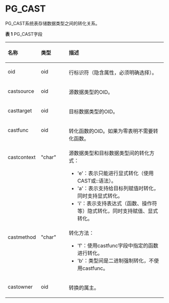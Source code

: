 # PG\_CAST

PG\_CAST系统表存储数据类型之间的转化关系。

**表 1**  PG\_CAST字段

<a name="zh-cn_topic_0283137681_zh-cn_topic_0237122276_zh-cn_topic_0059777603_t4c22a8fe53f447fda8ac42bb4e37355e"></a>
<table><thead align="left"><tr id="zh-cn_topic_0283137681_zh-cn_topic_0237122276_zh-cn_topic_0059777603_rbf513cccacdd449d985730cfb287594d"><th class="cellrowborder" valign="top" width="18.459999999999997%" id="mcps1.2.4.1.1"><p id="zh-cn_topic_0283137681_zh-cn_topic_0237122276_zh-cn_topic_0059777603_a4c402964d88e453da449d7a0cdec8c4b"><a name="zh-cn_topic_0283137681_zh-cn_topic_0237122276_zh-cn_topic_0059777603_a4c402964d88e453da449d7a0cdec8c4b"></a><a name="zh-cn_topic_0283137681_zh-cn_topic_0237122276_zh-cn_topic_0059777603_a4c402964d88e453da449d7a0cdec8c4b"></a>名称</p>
</th>
<th class="cellrowborder" valign="top" width="17.91%" id="mcps1.2.4.1.2"><p id="zh-cn_topic_0283137681_zh-cn_topic_0237122276_zh-cn_topic_0059777603_aa993b38fab274e018e2e8db455dd2869"><a name="zh-cn_topic_0283137681_zh-cn_topic_0237122276_zh-cn_topic_0059777603_aa993b38fab274e018e2e8db455dd2869"></a><a name="zh-cn_topic_0283137681_zh-cn_topic_0237122276_zh-cn_topic_0059777603_aa993b38fab274e018e2e8db455dd2869"></a>类型</p>
</th>
<th class="cellrowborder" valign="top" width="63.629999999999995%" id="mcps1.2.4.1.3"><p id="zh-cn_topic_0283137681_zh-cn_topic_0237122276_zh-cn_topic_0059777603_a765dbb740ed54599af31119f291605ad"><a name="zh-cn_topic_0283137681_zh-cn_topic_0237122276_zh-cn_topic_0059777603_a765dbb740ed54599af31119f291605ad"></a><a name="zh-cn_topic_0283137681_zh-cn_topic_0237122276_zh-cn_topic_0059777603_a765dbb740ed54599af31119f291605ad"></a>描述</p>
</th>
</tr>
</thead>
<tbody><tr id="zh-cn_topic_0283137681_zh-cn_topic_0237122276_row114782391406"><td class="cellrowborder" valign="top" width="18.459999999999997%" headers="mcps1.2.4.1.1 "><p id="zh-cn_topic_0283137681_zh-cn_topic_0237122276_p44780391303"><a name="zh-cn_topic_0283137681_zh-cn_topic_0237122276_p44780391303"></a><a name="zh-cn_topic_0283137681_zh-cn_topic_0237122276_p44780391303"></a>oid</p>
</td>
<td class="cellrowborder" valign="top" width="17.91%" headers="mcps1.2.4.1.2 "><p id="zh-cn_topic_0283137681_zh-cn_topic_0237122276_p54792395013"><a name="zh-cn_topic_0283137681_zh-cn_topic_0237122276_p54792395013"></a><a name="zh-cn_topic_0283137681_zh-cn_topic_0237122276_p54792395013"></a>oid</p>
</td>
<td class="cellrowborder" valign="top" width="63.629999999999995%" headers="mcps1.2.4.1.3 "><p id="zh-cn_topic_0283137681_zh-cn_topic_0237122276_p204797391908"><a name="zh-cn_topic_0283137681_zh-cn_topic_0237122276_p204797391908"></a><a name="zh-cn_topic_0283137681_zh-cn_topic_0237122276_p204797391908"></a>行标识符（隐含属性，必须明确选择）。</p>
</td>
</tr>
<tr id="zh-cn_topic_0283137681_zh-cn_topic_0237122276_zh-cn_topic_0059777603_r943e4805fe20462788a95930158b138c"><td class="cellrowborder" valign="top" width="18.459999999999997%" headers="mcps1.2.4.1.1 "><p id="zh-cn_topic_0283137681_zh-cn_topic_0237122276_zh-cn_topic_0059777603_ae4f12d8091bf4b249ce83ac47b5d72a3"><a name="zh-cn_topic_0283137681_zh-cn_topic_0237122276_zh-cn_topic_0059777603_ae4f12d8091bf4b249ce83ac47b5d72a3"></a><a name="zh-cn_topic_0283137681_zh-cn_topic_0237122276_zh-cn_topic_0059777603_ae4f12d8091bf4b249ce83ac47b5d72a3"></a>castsource</p>
</td>
<td class="cellrowborder" valign="top" width="17.91%" headers="mcps1.2.4.1.2 "><p id="zh-cn_topic_0283137681_zh-cn_topic_0237122276_zh-cn_topic_0059777603_a5190ba59816844988fc5a42db098fa3e"><a name="zh-cn_topic_0283137681_zh-cn_topic_0237122276_zh-cn_topic_0059777603_a5190ba59816844988fc5a42db098fa3e"></a><a name="zh-cn_topic_0283137681_zh-cn_topic_0237122276_zh-cn_topic_0059777603_a5190ba59816844988fc5a42db098fa3e"></a>oid</p>
</td>
<td class="cellrowborder" valign="top" width="63.629999999999995%" headers="mcps1.2.4.1.3 "><p id="zh-cn_topic_0283137681_zh-cn_topic_0237122276_zh-cn_topic_0059777603_aa2afa50eb1584f4093a3183aa549fb6d"><a name="zh-cn_topic_0283137681_zh-cn_topic_0237122276_zh-cn_topic_0059777603_aa2afa50eb1584f4093a3183aa549fb6d"></a><a name="zh-cn_topic_0283137681_zh-cn_topic_0237122276_zh-cn_topic_0059777603_aa2afa50eb1584f4093a3183aa549fb6d"></a>源数据类型的OID。</p>
</td>
</tr>
<tr id="zh-cn_topic_0283137681_zh-cn_topic_0237122276_zh-cn_topic_0059777603_r689b0c43fa904b9cb366859ab411f94f"><td class="cellrowborder" valign="top" width="18.459999999999997%" headers="mcps1.2.4.1.1 "><p id="zh-cn_topic_0283137681_zh-cn_topic_0237122276_zh-cn_topic_0059777603_a8836d1d5deeb4c80ad2777c277730e0d"><a name="zh-cn_topic_0283137681_zh-cn_topic_0237122276_zh-cn_topic_0059777603_a8836d1d5deeb4c80ad2777c277730e0d"></a><a name="zh-cn_topic_0283137681_zh-cn_topic_0237122276_zh-cn_topic_0059777603_a8836d1d5deeb4c80ad2777c277730e0d"></a>casttarget</p>
</td>
<td class="cellrowborder" valign="top" width="17.91%" headers="mcps1.2.4.1.2 "><p id="zh-cn_topic_0283137681_zh-cn_topic_0237122276_zh-cn_topic_0059777603_aac51fbd8dc9b47a1b7bc9dd04c1039e9"><a name="zh-cn_topic_0283137681_zh-cn_topic_0237122276_zh-cn_topic_0059777603_aac51fbd8dc9b47a1b7bc9dd04c1039e9"></a><a name="zh-cn_topic_0283137681_zh-cn_topic_0237122276_zh-cn_topic_0059777603_aac51fbd8dc9b47a1b7bc9dd04c1039e9"></a>oid</p>
</td>
<td class="cellrowborder" valign="top" width="63.629999999999995%" headers="mcps1.2.4.1.3 "><p id="zh-cn_topic_0283137681_zh-cn_topic_0237122276_zh-cn_topic_0059777603_a1b6052dd856242b596bec55372c51213"><a name="zh-cn_topic_0283137681_zh-cn_topic_0237122276_zh-cn_topic_0059777603_a1b6052dd856242b596bec55372c51213"></a><a name="zh-cn_topic_0283137681_zh-cn_topic_0237122276_zh-cn_topic_0059777603_a1b6052dd856242b596bec55372c51213"></a>目标数据类型的OID。</p>
</td>
</tr>
<tr id="zh-cn_topic_0283137681_zh-cn_topic_0237122276_zh-cn_topic_0059777603_rbe97a69701ef4bbe931be9db074a698b"><td class="cellrowborder" valign="top" width="18.459999999999997%" headers="mcps1.2.4.1.1 "><p id="zh-cn_topic_0283137681_zh-cn_topic_0237122276_zh-cn_topic_0059777603_a47d25515800e4d0ca889f1e94974f7c2"><a name="zh-cn_topic_0283137681_zh-cn_topic_0237122276_zh-cn_topic_0059777603_a47d25515800e4d0ca889f1e94974f7c2"></a><a name="zh-cn_topic_0283137681_zh-cn_topic_0237122276_zh-cn_topic_0059777603_a47d25515800e4d0ca889f1e94974f7c2"></a>castfunc</p>
</td>
<td class="cellrowborder" valign="top" width="17.91%" headers="mcps1.2.4.1.2 "><p id="zh-cn_topic_0283137681_zh-cn_topic_0237122276_zh-cn_topic_0059777603_ab66732c3bad24dc1b9b5cea5927594ad"><a name="zh-cn_topic_0283137681_zh-cn_topic_0237122276_zh-cn_topic_0059777603_ab66732c3bad24dc1b9b5cea5927594ad"></a><a name="zh-cn_topic_0283137681_zh-cn_topic_0237122276_zh-cn_topic_0059777603_ab66732c3bad24dc1b9b5cea5927594ad"></a>oid</p>
</td>
<td class="cellrowborder" valign="top" width="63.629999999999995%" headers="mcps1.2.4.1.3 "><p id="zh-cn_topic_0283137681_zh-cn_topic_0237122276_zh-cn_topic_0059777603_ac91832c96965424490e65318357df987"><a name="zh-cn_topic_0283137681_zh-cn_topic_0237122276_zh-cn_topic_0059777603_ac91832c96965424490e65318357df987"></a><a name="zh-cn_topic_0283137681_zh-cn_topic_0237122276_zh-cn_topic_0059777603_ac91832c96965424490e65318357df987"></a>转化函数的OID。如果为零表明不需要转化函数。</p>
</td>
</tr>
<tr id="zh-cn_topic_0283137681_zh-cn_topic_0237122276_zh-cn_topic_0059777603_rf614fe25065f4a77824fc68efd4161c0"><td class="cellrowborder" valign="top" width="18.459999999999997%" headers="mcps1.2.4.1.1 "><p id="zh-cn_topic_0283137681_zh-cn_topic_0237122276_zh-cn_topic_0059777603_a49e580a290d54818b4359ef7e16141db"><a name="zh-cn_topic_0283137681_zh-cn_topic_0237122276_zh-cn_topic_0059777603_a49e580a290d54818b4359ef7e16141db"></a><a name="zh-cn_topic_0283137681_zh-cn_topic_0237122276_zh-cn_topic_0059777603_a49e580a290d54818b4359ef7e16141db"></a>castcontext</p>
</td>
<td class="cellrowborder" valign="top" width="17.91%" headers="mcps1.2.4.1.2 "><p id="zh-cn_topic_0283137681_zh-cn_topic_0237122276_zh-cn_topic_0059777603_aa1b7eeb074824ba39caa1bebe41e4830"><a name="zh-cn_topic_0283137681_zh-cn_topic_0237122276_zh-cn_topic_0059777603_aa1b7eeb074824ba39caa1bebe41e4830"></a><a name="zh-cn_topic_0283137681_zh-cn_topic_0237122276_zh-cn_topic_0059777603_aa1b7eeb074824ba39caa1bebe41e4830"></a>"char"</p>
</td>
<td class="cellrowborder" valign="top" width="63.629999999999995%" headers="mcps1.2.4.1.3 "><div class="p" id="zh-cn_topic_0283137681_zh-cn_topic_0237122276_zh-cn_topic_0059777603_a3bc2c93f709e4553948bc5f4346a4a1f"><a name="zh-cn_topic_0283137681_zh-cn_topic_0237122276_zh-cn_topic_0059777603_a3bc2c93f709e4553948bc5f4346a4a1f"></a><a name="zh-cn_topic_0283137681_zh-cn_topic_0237122276_zh-cn_topic_0059777603_a3bc2c93f709e4553948bc5f4346a4a1f"></a>源数据类型和目标数据类型间的转化方式：<a name="zh-cn_topic_0283137681_zh-cn_topic_0237122276_zh-cn_topic_0059777603_uf929b3bfb86e4f20b61afed2ce3e0b87"></a><a name="zh-cn_topic_0283137681_zh-cn_topic_0237122276_zh-cn_topic_0059777603_uf929b3bfb86e4f20b61afed2ce3e0b87"></a><ul id="zh-cn_topic_0283137681_zh-cn_topic_0237122276_zh-cn_topic_0059777603_uf929b3bfb86e4f20b61afed2ce3e0b87"><li>'e'：表示只能进行显式转化（使用CAST或::语法）。</li><li>'a'：表示支持给目标列赋值时转化，同时支持显式转化。</li><li>'i'：表示支持表达式（函数、操作符等）隐式转化，同时支持赋值、显式转化。</li></ul>
</div>
</td>
</tr>
<tr id="zh-cn_topic_0283137681_zh-cn_topic_0237122276_zh-cn_topic_0059777603_rf624d9ca07a6427baaf8c02f62694039"><td class="cellrowborder" valign="top" width="18.459999999999997%" headers="mcps1.2.4.1.1 "><p id="zh-cn_topic_0283137681_zh-cn_topic_0237122276_zh-cn_topic_0059777603_abeb22d244ea24f91a303dce3143dc9e5"><a name="zh-cn_topic_0283137681_zh-cn_topic_0237122276_zh-cn_topic_0059777603_abeb22d244ea24f91a303dce3143dc9e5"></a><a name="zh-cn_topic_0283137681_zh-cn_topic_0237122276_zh-cn_topic_0059777603_abeb22d244ea24f91a303dce3143dc9e5"></a>castmethod</p>
</td>
<td class="cellrowborder" valign="top" width="17.91%" headers="mcps1.2.4.1.2 "><p id="zh-cn_topic_0283137681_zh-cn_topic_0237122276_zh-cn_topic_0059777603_a56a4ba1331674b0c93077711788f7177"><a name="zh-cn_topic_0283137681_zh-cn_topic_0237122276_zh-cn_topic_0059777603_a56a4ba1331674b0c93077711788f7177"></a><a name="zh-cn_topic_0283137681_zh-cn_topic_0237122276_zh-cn_topic_0059777603_a56a4ba1331674b0c93077711788f7177"></a>"char"</p>
</td>
<td class="cellrowborder" valign="top" width="63.629999999999995%" headers="mcps1.2.4.1.3 "><div class="p" id="zh-cn_topic_0283137681_zh-cn_topic_0237122276_zh-cn_topic_0059777603_ac8680432d4d44ccba14b94e39e9af4d9"><a name="zh-cn_topic_0283137681_zh-cn_topic_0237122276_zh-cn_topic_0059777603_ac8680432d4d44ccba14b94e39e9af4d9"></a><a name="zh-cn_topic_0283137681_zh-cn_topic_0237122276_zh-cn_topic_0059777603_ac8680432d4d44ccba14b94e39e9af4d9"></a>转化方法：<a name="zh-cn_topic_0283137681_zh-cn_topic_0237122276_zh-cn_topic_0059777603_u75c3cee670b94e7f8caa73fdf6489ed2"></a><a name="zh-cn_topic_0283137681_zh-cn_topic_0237122276_zh-cn_topic_0059777603_u75c3cee670b94e7f8caa73fdf6489ed2"></a><ul id="zh-cn_topic_0283137681_zh-cn_topic_0237122276_zh-cn_topic_0059777603_u75c3cee670b94e7f8caa73fdf6489ed2"><li>'f'：使用castfunc字段中指定的函数进行转化。</li><li>'b'：类型间是二进制强制转化，不使用castfunc。</li></ul>
</div>
</td>
</tr>
 <tr id="zh-cn_topic_0283137681_zh-cn_topic_0237122276_zh-cn_topic_0059777603_r689b0c43fa904b9cb366859ab411f94f"><td class="cellrowborder" valign="top" width="18.459999999999997%" headers="mcps1.2.4.1.1 "><p id="zh-cn_topic_0283137681_zh-cn_topic_0237122276_zh-cn_topic_0059777603_a8836d1d5deeb4c80ad2777c277730e0d"><a name="zh-cn_topic_0283137681_zh-cn_topic_0237122276_zh-cn_topic_0059777603_a8836d1d5deeb4c80ad2777c277730e0d"></a><a name="zh-cn_topic_0283137681_zh-cn_topic_0237122276_zh-cn_topic_0059777603_a8836d1d5deeb4c80ad2777c277730e0d"></a>castowner</p>
</td>
<td class="cellrowborder" valign="top" width="17.91%" headers="mcps1.2.4.1.2 "><p id="zh-cn_topic_0283137681_zh-cn_topic_0237122276_zh-cn_topic_0059777603_aac51fbd8dc9b47a1b7bc9dd04c1039e9"><a name="zh-cn_topic_0283137681_zh-cn_topic_0237122276_zh-cn_topic_0059777603_aac51fbd8dc9b47a1b7bc9dd04c1039e9"></a><a name="zh-cn_topic_0283137681_zh-cn_topic_0237122276_zh-cn_topic_0059777603_aac51fbd8dc9b47a1b7bc9dd04c1039e9"></a>oid</p>
</td>
<td class="cellrowborder" valign="top" width="63.629999999999995%" headers="mcps1.2.4.1.3 "><p id="zh-cn_topic_0283137681_zh-cn_topic_0237122276_zh-cn_topic_0059777603_a1b6052dd856242b596bec55372c51213"><a name="zh-cn_topic_0283137681_zh-cn_topic_0237122276_zh-cn_topic_0059777603_a1b6052dd856242b596bec55372c51213"></a><a name="zh-cn_topic_0283137681_zh-cn_topic_0237122276_zh-cn_topic_0059777603_a1b6052dd856242b596bec55372c51213"></a>转换的属主。</p>
</td>
</tr>
</tbody>
</table>


